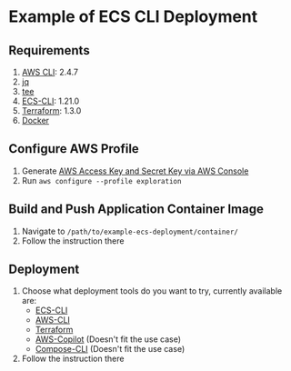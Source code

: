 # Example of ECS CLI Deployment 

## Requirements
1. [AWS CLI](https://docs.aws.amazon.com/cli/latest/userguide/getting-started-install.html): 2.4.7
2. [jq](https://stedolan.github.io/jq/download/)
3. [tee](https://www.linuxquestions.org/questions/linux-software-2/wanna-install-tee-command-4175517168/)
4. [ECS-CLI](https://github.com/aws/amazon-ecs-cli#installing): 1.21.0
5. [Terraform](https://developer.hashicorp.com/terraform/tutorials/aws-get-started/install-cli): 1.3.0
6. [Docker](https://docs.docker.com/engine/install/)

## Configure AWS Profile
1. Generate [AWS Access Key and Secret Key via AWS Console](https://docs.aws.amazon.com/IAM/latest/UserGuide/id_credentials_access-keys.html#Using_CreateAccessKey)
2. Run `aws configure --profile exploration`

## Build and Push Application Container Image
1. Navigate to `/path/to/example-ecs-deployment/container/`
2. Follow the instruction there

## Deployment
1. Choose what deployment tools do you want to try, currently available are:
   - [ECS-CLI](./deploy/ecs-cli/)
   - [AWS-CLI](./deploy/aws-cli/)
   - [Terraform](./deploy/terraform/)
   - [AWS-Copilot](./deploy/aws-copilot/) (Doesn't fit the use case)
   - [Compose-CLI](./deploy/compose-cli/) (Doesn't fit the use case)
2. Follow the instruction there
